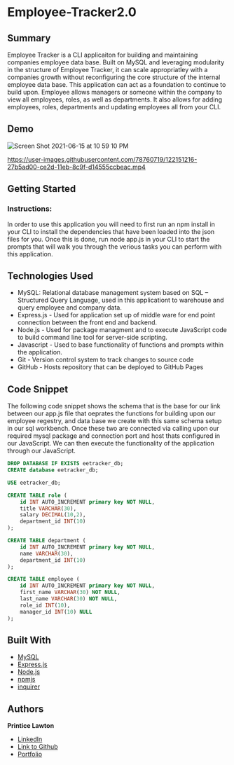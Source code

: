 # Employee-Tracker2.0


## Summary 
Employee Tracker is a CLI applicaiton for building and maintaining companies employee data base. Built on MySQL and leveraging modularity in the structure of Employee Tracker, it can scale appropriatley with a companies growth without reconfiguring the core structure of the internal employee data base. This application can act as a foundation to continue to build upon. Employee allows managers or someone within the company to view all employees, roles, as well as departments. It also allows for adding employees, roles, departments and updating employees all from your CLI.

## Demo

![Screen Shot 2021-06-15 at 10 59 10 PM](https://user-images.githubusercontent.com/78760719/122151422-8c710780-ce2d-11eb-852b-f9bb021fd3d0.png)


https://user-images.githubusercontent.com/78760719/122151216-27b5ad00-ce2d-11eb-8c9f-d14555ccbeac.mp4

## Getting Started

### Instructions:
In order to use this application you will need to first run an npm install in your CLI to install the dependencies that have been loaded into the json files for you. Once this is done, run node app.js in your CLI to start the prompts that will walk you through the verious tasks you can perform with this application. 

 
## Technologies Used
- MySQL: Relational database management system based on SQL – Structured Query Language, used in this applicationt to warehouse and query employee and company data. 
- Express.js - Used for application set up of middle ware for end point connection between the front end and backend.
- Node.js - Used for package managment and to execute JavaScript code to build command line tool for server-side scripting.
- Javascript - Used to base functionality of functions and prompts within the application.
- Git - Version control system to track changes to source code
- GitHub - Hosts repository that can be deployed to GitHub Pages
 
## Code Snippet
The following code snippet shows the schema that is the base for our link between our app.js file that oeprates the functions for building upon our employee regestry, and data base we create with this same schema setup in our sql workbench. Once these two are connected via calling upon our required mysql package and connection port and host thats configured in our JavaScript. We can then execute the functionality of the application through our JavaScript.

```sql
DROP DATABASE IF EXISTS eetracker_db;
CREATE database eetracker_db;

USE eetracker_db;

CREATE TABLE role (
    id INT AUTO_INCREMENT primary key NOT NULL,
    title VARCHAR(30),
    salary DECIMAL(10,2),
    department_id INT(10)
);

CREATE TABLE department (
    id INT AUTO_INCREMENT primary key NOT NULL,
    name VARCHAR(30),
    department_id INT(10)
);

CREATE TABLE employee (
    id INT AUTO_INCREMENT primary key NOT NULL,
    first_name VARCHAR(30) NOT NULL,
    last_name VARCHAR(30) NOT NULL,
    role_id INT(10),
    manager_id INT(10) NULL
);

```

## Built With
* [MySQL](https://www.mysql.com/)
* [Express.js](https://expressjs.com/)
* [Node.js](https://nodejs.org/en/)
* [npmjs](https://docs.npmjs.com/)
* [inquirer](https://www.npmjs.com/package/inquirer)

## Authors

**Printice Lawton**
- [LinkedIn](https://www.linkedin.com/in/printicelawton/)
- [Link to Github](https://github.com/printicelawton)
- [Portfolio](https://printicelawton.github.io/professional_portfolio2/)
